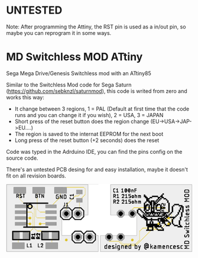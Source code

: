 # UNTESTED
Note: After programming the Attiny, the RST pin is used as a in/out pin, so maybe you can reprogram it in some ways.

# MD Switchless MOD ATtiny
Sega Mega Drive/Genesis Switchless mod with an ATtiny85

Similar to the Switchless Mod code for Sega Saturn (https://github.com/sebknzl/saturnmod), this code is writed from zero and works this way:

- It change between 3 regions, 1 = PAL (Default at first time that the code runs and you can change it if you wish), 2 = USA, 3 = JAPAN
- Short press of  the reset button does the region change (EU->USA->JAP->EU....)
- The region is saved to the internat EEPROM for the next boot
- Long press of the reset button (+2 seconds) does the reset

Code was typed in the Adrduino IDE, you can find the pins config on the source code.

There's an untested PCB desing for and easy installation, maybe it doesn't fit on all revision boards.

![PCB](./PCB.png)
